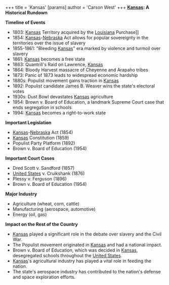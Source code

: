 +++
 title = 'Kansas'
[params]
	author = 'Carson West'
+++
**[Kansas](./../kansas/): A Historical Rundown**

**Timeline of Events**

* 1803: [Kansas](./../kansas/) Territory acquired by the [Louisiana](./../louisiana/) Purchase]]
* 1854: [Kansas](./../kansas/)-[Nebraska](./../nebraska/) Act allows for popular sovereignty in the territories over the issue of slavery
* 1855-1861: "Bleeding [Kansas](./../kansas/)" era marked by violence and turmoil over slavery
* 1861: [Kansas](./../kansas/) becomes a free state
* 1863: Quantrill's Raid on Lawrence, [Kansas](./../kansas/)
* 1864: Bloody Harvest massacre of Cheyenne and Arapaho tribes
* 1873: Panic of 1873 leads to widespread economic hardship
* 1880s: Populist movement gains traction in [Kansas](./../kansas/)
* 1892: Populist candidate James B. Weaver wins the state's electoral votes
* 1930s: Dust Bowl devastates [Kansas](./../kansas/) agriculture
* 1954: Brown v. Board of Education, a landmark Supreme Court case that ends segregation in schools
* 1994: [Kansas](./../kansas/) becomes a right-to-work state

**Important Legislation**

* [Kansas](./../kansas/)-[Nebraska](./../nebraska/) Act (1854)
* [Kansas](./../kansas/) Constitution (1859)
* Populist Party Platform (1892)
* Brown v. Board of Education (1954)

**Important Court Cases**

* Dred Scott v. Sandford (1857)
* [United States](./../united-states/) v. Cruikshank (1876)
* Plessy v. Ferguson (1896)
* Brown v. Board of Education (1954)

**Major Industry**

* Agriculture (wheat, corn, cattle)
* Manufacturing (aerospace, automotive)
* Energy (oil, gas)

**Impact on the Rest of the Country**

* [Kansas](./../kansas/) played a significant role in the debate over slavery and the Civil War.
* The Populist movement originated in [Kansas](./../kansas/) and had a national impact.
* Brown v. Board of Education, which was decided in [Kansas](./../kansas/), desegregated schools throughout the [United States](./../united-states/).
* [Kansas](./../kansas/)'s agricultural industry has played a vital role in feeding the nation.
* The state's aerospace industry has contributed to the nation's defense and space exploration efforts.